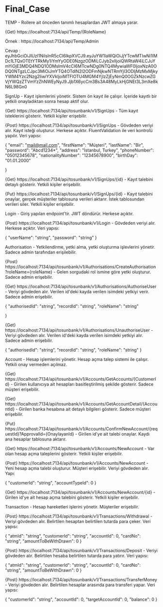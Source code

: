 # Final_Case

TEMP - Rollere ait önceden tanımlı hesaplardan JWT almaya yarar.

{Get} https://localhost:7134/api/Temp/{RoleName}

Örnek : https://localhost:7134/api/Temp/Admin

Cevap : eyJhbGciOiJIUzI1NiIsInR5cCI6IkpXVCJ9.eyJuYW1laWQiOiJjYTcwMTIwNi1lMDc1LTQxOTEtYTRkMy1iYmYyODE0NzgzODMiLCJyb2xlIjoiQWRtaW4iLCJuYmYiOjE3MDQ4NDQ1ODMsImV4cCI6MTcwNDg0NTQ4MywiaWF0IjoxNzA0ODQ0NTgzLCJpc3MiOiJmYTQ4OTdlN2I2ODFmNjkwNTRmYjI3ODljMzMxMjkyYWM4Yzc2Nzg2IiwiYXVkIjoiMTFlOTU4MGM4YjIzZjEyNmQ0OGZkNzcwZGVjYWQzZTVmYzZhNWEyNyJ9.Jjb1X6ycCm3Bs3A48MyLkHjGNEt3L3mXe8kN6L98Gn0

SignUp - Kayıt işlemlerini yönetir. Sistem ön kayıt ile çalışır. İçeride kayıtlı bir yetkili onayladıktan sonra hesap aktif olur.

{Get} https://localhost:7134/api/tosunbank/v1/SignUps - Tüm kayıt isteklerini gösterir. Yetkili kişiler erişebilir.

{Post} https://localhost:7134/api/tosunbank/v1/SignUps - Gövdeden veriyi alır. Kayıt isteği oluşturur. Herkese açıktır. FluentValidation ile veri kontrolü yapılır. Veri yapısı:

{
  "email": "mail@mail.com",
  "firstName": "Müşteri",
  "lastName": "Bir",
  "password": "Abcd1234*",
  "address": "İstanbul, Turkey",
  "phoneNumber": "05012345678",
  "nationalityNumber": "12345678900",
  "birthDay": "01.01.2000"

}

{Get} https://localhost:7134/api/tosunbank/v1/SignUps/{id} - Kayıt talebini detaylı gösterir. Yetkili kişiler erişebilir.

{Put} https://localhost:7134/api/tosunbank/v1/SignUps/{id} - Kayıt talebini onaylar, gerçek müşteriler tablosuna verileri aktarır. İstek tablosundan verileri siler. Yetkili kişiler erişebilir.


Login - Giriş yapılan endpoint'tir. JWT döndürür. Herkese açıktır.

{Post}  https://localhost:7134/api/tosunbank/v1/Login  - Gövdeden veriyi alır. Herkese açıktır. Veri yapısı:

{
  "userName": "string",
  "password": "string"
}

Authorisation - Yetkilendirme, yetki alma, yetki oluşturma işlevlerini yönetir. Sadece admin tarafından erişilebilir.

{Post} https://localhost:7134/api/tosunbank/v1/Authorisations/CreateAuthorisation?roleName={roleName} - Gelen sorgudaki rol ismine göre yetki oluşturur. Sadece admin erişebilir.

{Get}	https://localhost:7134/api/tosunbank/v1/Authorisations/AuthoriseUser - Veriyi gövdeden alır. Verilen id'deki kayda verilen isimdeki yetkiyi verir. Sadece admin erişebilir.

{
  "authorisedId": "string",
  "recordId": "string",
  "roleName": "string"

}

{Get}	https://localhost:7134/api/tosunbank/v1/Authorisations/UnauthoriseUser - Veriyi gövdeden alır. Verilen id'deki kayda verilen isimdeki yetkiyi alır. Sadece admin erişebilir.

{
  "authorisedId": "string",
  "recordId": "string",
  "roleName": "string"
}


Account - Hesap işlemlerini yönetir. Hesap açma talep sistemi ile çalışır. Yetkili onay vermeden açılmaz.

{Get}	https://localhost:7134/api/tosunbank/v1/Accounts/GetAccounts/{CustomerId} - Girilen kullanıcıya ait hesapları basitleştirilmiş şekilde gösterir. Sadece müşteri erişebilir. 

{Get}	https://localhost:7134/api/tosunbank/v1/Accounts/GetAccountDetail/{AccountId} - Girilen banka hesabına ait detaylı bilgileri gösterir. Sadece müşteri erişebilir.

{Put}	https://localhost:7134/api/tosunbank/v1/Accounts/ConfirmNewAccount/{requestId}?ApprovalId={OnaylayanId} - Girilen id'ye ait talebi onaylar. Kaydı ana hesaplar tablosuna aktarır.

{Get}	https://localhost:7134/api/tosunbank/v1/Accounts/NewAccount					- Var olan hesap açma taleplerini gösterir. Yetkili kişiler erişebilir.

{Post}	https://localhost:7134/api/tosunbank/v1/Accounts/NewAccount					- Yeni hesap açma talebi oluşturur. Müşteri erişebilir. Veriyi gövdeden alır. Yapı:

{
  "customerId": "string",
  "accountTypeId": 0
}

{Get}	https://localhost:7134/api/tosunbank/v1/Accounts/NewAccount/{id}			- Girilen id'ye ait hesap açma talebini gösterir. Yetkili kişiler erişebilir.


Transaction - Hesap hareketleri işlerini yönetir.	Müşteriler erişebilir.

{Post}	https://localhost:7134/api/tosunbank/v1/Transactions/Withdrawal			- Veriyi gövdeden alır. Belirtilen hesaptan belirtilen tutarda para çeker. Veri yapısı:

{
  "atmId": "string",
  "customerId": "string",
  "accountId": 0,
  "cardNo": "string",
  "amountToBeWithDrawn": 0
}

{Post}	https://localhost:7134/api/tosunbank/v1/Transactions/Deposit			- Veriyi gövdeden alır. Belirtilen hesaba belirtilen tutarda para yatırır. Veri yapısı:

{
  "atmId": "string",
  "customerId": "string",
  "accountId": 0,
  "cardNo": "string",
  "amountToBeWithDrawn": 0
}

{Post}	https://localhost:7134/api/tosunbank/v1/Transactions/TransferMoney		- Veriyi gövdeden alır. Belirtilen hesaplar arasında para transferi yapar. Veri yapısı:

{
  "customerId": "string",
  "accountId": 0,
  "targetAccountId": 0,
  "balance": 0
}
